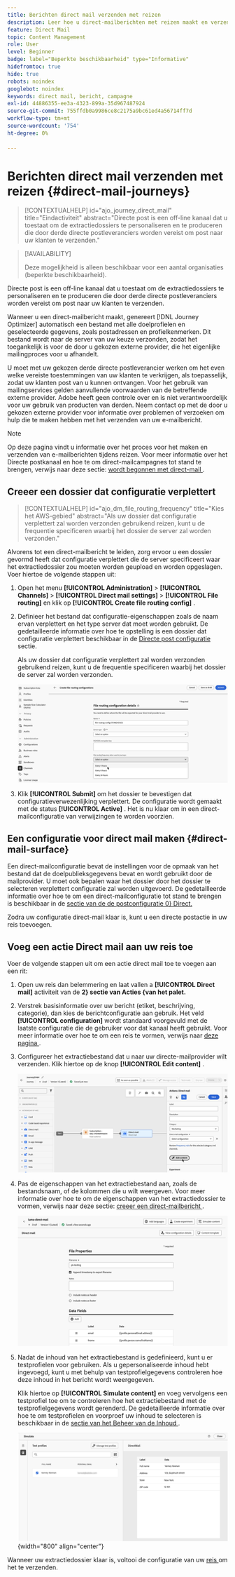 ```yaml
---
title: Berichten direct mail verzenden met reizen
description: Leer hoe u direct-mailberichten met reizen maakt en verzendt.
feature: Direct Mail
topic: Content Management
role: User
level: Beginner
badge: label="Beperkte beschikbaarheid" type="Informative"
hidefromtoc: true
hide: true
robots: noindex
googlebot: noindex
keywords: direct mail, bericht, campagne
exl-id: 44886355-ee3a-4323-899a-35d967487924
source-git-commit: 755ffdb0a9986ce8c2175a9bc61ed4a56714ff7d
workflow-type: tm+mt
source-wordcount: '754'
ht-degree: 0%

---
```


# Berichten direct mail verzenden met reizen {#direct-mail-journeys}

>[!CONTEXTUALHELP]
>id="ajo_journey_direct_mail"
>title="Eindactiviteit"
>abstract="Directe post is een off-line kanaal dat u toestaat om de extractiedossiers te personaliseren en te produceren die door derde directe postleveranciers worden vereist om post naar uw klanten te verzenden."

>[!AVAILABILITY]
>
>Deze mogelijkheid is alleen beschikbaar voor een aantal organisaties (beperkte beschikbaarheid).

Directe post is een off-line kanaal dat u toestaat om de extractiedossiers te personaliseren en te produceren die door derde directe postleveranciers worden vereist om post naar uw klanten te verzenden.

Wanneer u een direct-mailbericht maakt, genereert [!DNL Journey Optimizer] automatisch een bestand met alle doelprofielen en geselecteerde gegevens, zoals postadressen en profielkenmerken. Dit bestand wordt naar de server van uw keuze verzonden, zodat het toegankelijk is voor de door u gekozen externe provider, die het eigenlijke mailingproces voor u afhandelt.

U moet met uw gekozen derde directe postleverancier werken om het even welke vereiste toestemmingen van uw klanten te verkrijgen, als toepasselijk, zodat uw klanten post van u kunnen ontvangen. Voor het gebruik van mailingservices gelden aanvullende voorwaarden van de betreffende externe provider. Adobe heeft geen controle over en is niet verantwoordelijk voor uw gebruik van producten van derden. Neem contact op met de door u gekozen externe provider voor informatie over problemen of verzoeken om hulp die te maken hebben met het verzenden van uw e-mailbericht.

>[!NOTE]
>
>Op deze pagina vindt u informatie over het proces voor het maken en verzenden van e-mailberichten tijdens reizen. Voor meer informatie over het Directe postkanaal en hoe te om direct-mailcampagnes tot stand te brengen, verwijs naar deze sectie: [ wordt begonnen met direct-mail ](../direct-mail/get-started-direct-mail.md).

## Creeer een dossier dat configuratie verplettert

>[!CONTEXTUALHELP]
>id="ajo_dm_file_routing_frequency"
>title="Kies het AWS-gebied"
>abstract="Als uw dossier dat configuratie verplettert zal worden verzonden gebruikend reizen, kunt u de frequentie specificeren waarbij het dossier de server zal worden verzonden."

Alvorens tot een direct-mailbericht te leiden, zorg ervoor u een dossier gevormd heeft dat configuratie verplettert die de server specificeert waar het extractiedossier zou moeten worden geupload en worden opgeslagen. Voer hiertoe de volgende stappen uit:

1. Open het menu **[!UICONTROL Administration]** > **[!UICONTROL Channels]** > **[!UICONTROL Direct mail settings]** > **[!UICONTROL File routing]** en klik op **[!UICONTROL Create file routing config]** .

1. Definieer het bestand dat configuratie-eigenschappen zoals de naam ervan verplettert en het type server dat moet worden gebruikt. De gedetailleerde informatie over hoe te opstelling is een dossier dat configuratie verplettert beschikbaar in de [ Directe post configuratie ](../direct-mail/direct-mail-configuration.md#file-routing-configuration) sectie.

   Als uw dossier dat configuratie verplettert zal worden verzonden gebruikend reizen, kunt u de frequentie specificeren waarbij het dossier de server zal worden verzonden.

   ![](assets/file-routing-journey.png)

1. Klik **[!UICONTROL Submit]** om het dossier te bevestigen dat configuratieverwezenlijking verplettert. De configuratie wordt gemaakt met de status **[!UICONTROL Active]** . Het is nu klaar om in een direct-mailconfiguratie van verwijzingen te worden voorzien.

## Een configuratie voor direct mail maken {#direct-mail-surface}

Een direct-mailconfiguratie bevat de instellingen voor de opmaak van het bestand dat de doelpublieksgegevens bevat en wordt gebruikt door de mailprovider. U moet ook bepalen waar het dossier door het dossier te selecteren verplettert configuratie zal worden uitgevoerd. De gedetailleerde informatie over hoe te om een direct-mailconfiguratie tot stand te brengen is beschikbaar in de [ sectie van de de postconfiguratie 0} Direct.](../direct-mail/direct-mail-configuration.md#file-routing-configuration)

Zodra uw configuratie direct-mail klaar is, kunt u een directe postactie in uw reis toevoegen.

## Voeg een actie Direct mail aan uw reis toe

Voer de volgende stappen uit om een actie direct mail toe te voegen aan een rit:

1. Open uw reis dan belemmering en laat vallen a **[!UICONTROL Direct mail]** activiteit van de **2} sectie van Acties {van het palet.**

1. Verstrek basisinformatie over uw bericht (etiket, beschrijving, categorie), dan kies de berichtconfiguratie aan gebruik. Het veld **[!UICONTROL configuration]** wordt standaard voorgevuld met de laatste configuratie die de gebruiker voor dat kanaal heeft gebruikt. Voor meer informatie over hoe te om een reis te vormen, verwijs naar [ deze pagina ](../building-journeys/journey-gs.md).

1. Configureer het extractiebestand dat u naar uw directe-mailprovider wilt verzenden. Klik hiertoe op de knop **[!UICONTROL Edit content]** .

   ![](assets/direct-mail-add-journey.png)

1. Pas de eigenschappen van het extractiebestand aan, zoals de bestandsnaam, of de kolommen die u wilt weergeven. Voor meer informatie over hoe te om de eigenschappen van het extractiedossier te vormen, verwijs naar deze sectie: [ creeer een direct-mailbericht ](../direct-mail/create-direct-mail.md#extraction-file).

   ![](assets/direct-mail-journey-content.png)

1. Nadat de inhoud van het extractiebestand is gedefinieerd, kunt u er testprofielen voor gebruiken. Als u gepersonaliseerde inhoud hebt ingevoegd, kunt u met behulp van testprofielgegevens controleren hoe deze inhoud in het bericht wordt weergegeven.

   Klik hiertoe op **[!UICONTROL Simulate content]** en voeg vervolgens een testprofiel toe om te controleren hoe het extractiebestand met de testprofielgegevens wordt gerenderd. De gedetailleerde informatie over hoe te om testprofielen en voorproef uw inhoud te selecteren is beschikbaar in de [ sectie van het Beheer van de Inhoud ](../content-management/preview-test.md).

   ![](assets/direct-mail-simulate.png){width="800" align="center"}

Wanneer uw extractiedossier klaar is, voltooi de configuratie van uw [ reis ](../building-journeys/journey-gs.md) om het te verzenden.
